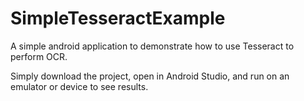 # SimpleTesseractExample
A simple android application to demonstrate how to use Tesseract to perform OCR. 

Simply download the project, open in Android Studio, and run on an emulator or device to see results.
